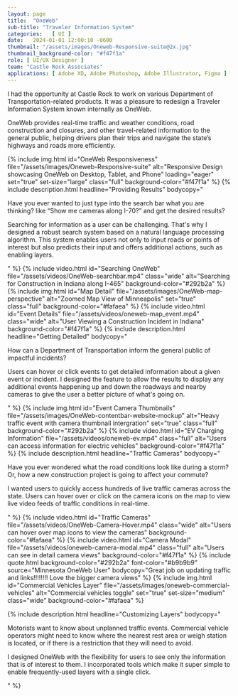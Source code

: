 ```yaml
---
layout: page
title:  "OneWeb"
sub-title: "Traveler Information System"
categories:   [ UI ]
date:   2024-01-01 12:00:10 -0600
thumbnail: "/assets/images/Oneweb-Responsive-suite@2x.jpg"
thumbnail_background-color: "#f47f1a"
role: [ UI/UX Designer ]
team: "Castle Rock Associates"
applications: [ Adobe XD, Adobe Photoshop, Adobe Illustrator, Figma ]
---
```

I had the opportunity at Castle Rock to work on various Department of Transportation-related products. It was a pleasure to redesign a Traveler Information System known internally as OneWeb.

OneWeb provides real-time traffic and weather conditions, road construction and closures, and other travel-related information to the general public, helping drivers plan their trips and navigate the state’s highways and roads more efficiently.

{% include img.html 
    id="OneWeb Responsiveness"
    file="/assets/images/Oneweb-Responsive-suite"
    alt="Responsive Design showcasing OneWeb on Desktop, Tablet, and Phone"
    loading="eager"
    set="true"
    set-size="large"
    class="full"
    background-color="#f47f1a"
%}
{% include description.html 
    headline="Providing Results"
    bodycopy="
        <p>
            Have you ever wanted to just type into the search bar what you are thinking? like &#8220;Show me cameras along I-70?&rdquo; and get the desired results?
        </P>
        <p>
            Searching for information as a user can be challenging. That's why I designed a robust search system based on a natural language processing algorithm. This system enables users not only to input roads or points of interest but also predicts their input and offers additional actions, such as enabling layers.
        </p>
    "
%}
{% include video.html 
    id="Searching OneWeb"
    file="/assets/videos/OneWeb-searchbar.mp4"
    class="wide"
    alt="Searching for Construction in Indiana along I-465"
    background-color="#292b2a"
%}
{% include img.html 
    id="Map Detail"
    file="/assets/images/OneWeb-map-perspective"
    alt="Zoomed Map View of Minneapolis"
    set="true"
    class="full"
    background-color="#fafaea"
%}
{% include video.html
    id="Event Details"
    file="/assets/videos/oneweb-map_event.mp4"
    class="wide"
    alt="User Viewing a Construction Incident in Indiana"
    background-color="#f47f1a"
%}
{% include description.html 
    headline="Getting Detailed"
    bodycopy="
        <p>
            How can a Department of Transportation inform the general public of impactful incidents?
        </p>
        <p>
            Users can hover or click events to get detailed information about a given event or incident. I designed the feature to allow the results to display any additional events happening up and down the roadways and nearby cameras to give the user a better picture of what's going on.
        </p>
    "
%}
{% include img.html 
    id="Event Camera Thumbnails"
    file="/assets/images/OneWeb-contentbar-website-mockup"
    alt="Heavy traffic event with camera thumbnail intergration"
    set="true"
    class="full"
    background-color="#292b2a"
%}
{% include video.html 
    id="EV Charging Information"
    file="/assets/videos/oneweb-ev.mp4"
    class="full"
    alt="Users can access information for electric vehicles"
    background-color="#f47f1a"
%}
{% include description.html 
    headline="Traffic Cameras"
    bodycopy="
        <p>
            Have you ever wondered what the road conditions look like during a storm? Or, how a new construction project is going to affect your commute?
        </p>
        <p>
            I wanted users to quickly access hundreds of live traffic cameras across the state. Users can hover over or click on the camera icons on the map to view live video feeds of traffic conditions in real-time.
        </p>
    "
%}
{% include video.html 
    id="Traffic Cameras"
    file="/assets/videos/OneWeb-Camera-Hover.mp4"
    class="wide"
    alt="Users can hover over map icons to view the cameras"
    background-color="#fafaea"
%}
{% include video.html 
    id="Camera Modal"
    file="/assets/videos/oneweb-camera-modal.mp4"
    class="full"
    alt="Users can see in detail camera views"
    background-color="#f47f1a"
%}
{% include quote.html 
    background-color="#292b2a"
    font-color="#b9b9b9"
    source="Minnesota OneWeb User"
    bodycopy="Great job on updating traffic and links!!!!!!!! Love the bigger camera views"
%}
{% include img.html 
    id="Commercial Vehicles Layer"
    file="/assets/images/oneweb-commercial-vehicles"
    alt="Commercial vehicles toggle"
    set="true"
    set-size="medium"
    class="wide"
    background-color="#fafaea"
%}

{% include description.html 
    headline="Customizing Layers"
    bodycopy="
        <p>
            Motorists want to know about unplanned traffic events. Commercial vehicle operators might need to know where the nearest rest area or weigh station is located, or if there is a restriction that they will need to avoid.
        </p>
        <p>
            I designed OneWeb with the flexibility for users to see only the information that is of interest to them. I incorporated tools which make it super simple to enable frequently-used layers with a single click.
        </p>
    "
%}